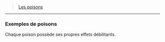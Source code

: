 ﻿---
!Generic
Id: poisons_hd.md#exemples-de-poisons
ParentLink: poisons_hd.md#les-poisons
Name: Exemples de poisons
ParentName: Les poisons
NameLevel: 3
Attributes: {}
---
> [Les poisons](hd_poisons.md)

---

### Exemples de poisons

Chaque poison possède ses propres effets débilitants.

